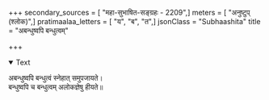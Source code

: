 +++
secondary_sources = [ "महा-सुभाषित-सङ्ग्रहः - 2209",]
meters = [ "अनुष्टुप् (श्लोक)",]
pratimaalaa_letters = [ "य", "ब", "त",]
jsonClass = "Subhaashita"
title = "अबन्धुष्वपि बन्धुत्वम्"

+++

<details open><summary>Text</summary>

अबन्धुष्वपि बन्धुत्वं स्नेहात् समुपजायते।  
बन्धुष्वपि च बन्धुत्वम् अलोकज्ञेषु हीयते॥
</details>
